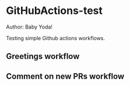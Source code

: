 # GitHubActions-test
Author: Baby Yoda!

Testing simple Github actions workflows.

## Greetings workflow

## Comment on new PRs workflow
